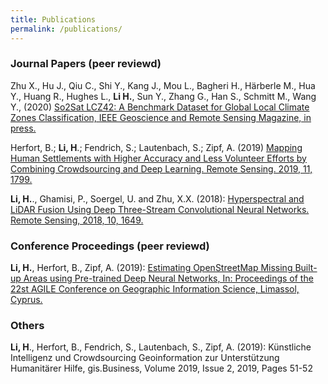 ```yaml
---
title: Publications
permalink: /publications/
---
```

<h3>Journal Papers (peer reviewd)</h3>

Zhu X., Hu J., Qiu C., Shi Y., Kang J., Mou L., Bagheri H., Härberle M., Hua Y., Huang R., Hughes L., **Li H.**, Sun Y., Zhang G., Han S., Schmitt M., Wang Y., (2020) [So2Sat LCZ42: A Benchmark Dataset for Global Local Climate Zones Classification, IEEE Geoscience and Remote Sensing Magazine, in press.](https://ieeexplore.ieee.org/document/9014553)

Herfort, B.; **Li, H**.; Fendrich, S.; Lautenbach, S.; Zipf, A. (2019) [Mapping Human Settlements with Higher Accuracy and Less Volunteer Efforts by Combining Crowdsourcing and Deep Learning. Remote Sensing. 2019, 11, 1799.](https://doi.org/10.3390/rs11151799)

**Li, H.**., Ghamisi, P., Soergel, U. and Zhu, X.X. (2018): [Hyperspectral and LiDAR Fusion Using Deep Three-Stream Convolutional Neural Networks. Remote Sensing, 2018, 10, 1649.](https://doi.org/10.3390/rs10101649) 


<h3>Conference Proceedings (peer reviewd)</h3>

**Li, H.**, Herfort, B., Zipf, A. (2019): [Estimating OpenStreetMap Missing Built-up Areas using Pre-trained Deep Neural Networks, In: Proceedings of the 22st AGILE Conference on Geographic Information Science, Limassol, Cyprus.](https://www.geog.uni-heidelberg.de/md/chemgeo/geog/gis/agile_final_version.pdf)

<h3>Others</h3>

**Li, H**., Herfort, B., Fendrich, S., Lautenbach, S., Zipf, A. (2019): Künstliche Intelligenz und Crowdsourcing Geoinformation zur Unterstützung Humanitärer Hilfe, gis.Business, Volume 2019, Issue 2, 2019, Pages 51-52
